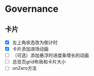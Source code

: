 # Governance
## 卡片
- [x] 左上角状态改为倒计时
- [x] 卡片添加进场动画
- [ ] （可选）添加悬浮时进度条增长的动画
- [ ] 总览页grid布局和卡片大小
- [ ] onZero方法